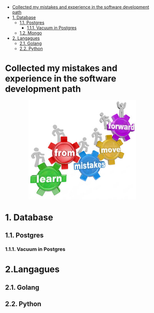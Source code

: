 - [Collected my mistakes and experience in the software development path](#collected-my-mistakes-and-experience-in-the-software-development-path)
- [1. Database](#1-database)
    - [1.1. Postgres](#11-postgres)
        - [1.1.1. Vacuum in Postgres](#111-vacuum-in-postgres)
    - [1.2. Mongo](#12-mongo)
- [2. Langagues](#2-languages)
    - [2.1. Golang](#21-golang)
    - [2.2. Python](#22-python)



# Collected my mistakes and experience in the software development path

<p align="center" width="100%">
    <img width="70%" src="images/mistake.jpg"> 
</p>

# 1. Database
## 1.1. Postgres
### 1.1.1. Vacuum in Postgres

# 2.Langagues
## 2.1. Golang
## 2.2. Python
